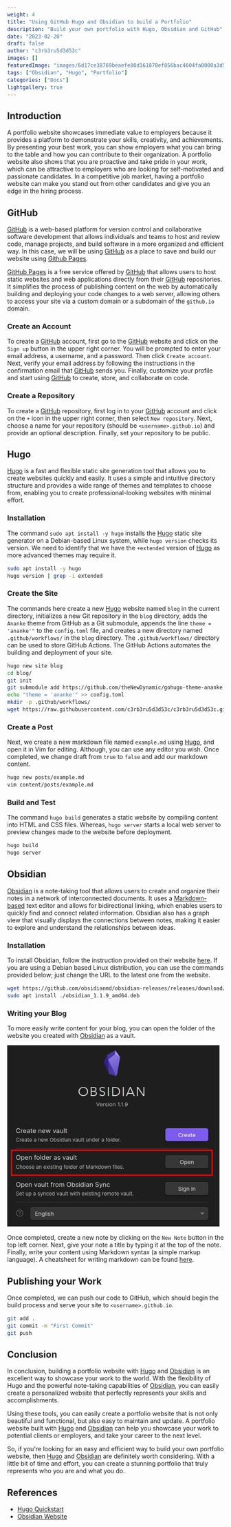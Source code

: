 ```yaml
---
weight: 4
title: "Using GitHub Hugo and Obsidian to build a Portfolio"
description: "Build your own portfolio with Hugo, Obsidian and GitHub"
date: "2023-02-20"
draft: false
author: "c3rb3ru5d3d53c"
images: []
featuredImage: "images/6d17ce38769beaefe80d161070ef856bac4604fa0000a3d5fb1470b393bd40c0.png"
tags: ["Obsidian", "Hugo", "Portfolio"]
categories: ["Docs"]
lightgallery: true
---
```


## Introduction

A portfolio website showcases immediate value to employers because it provides a platform to demonstrate your skills, creativity, and achievements. By presenting your best work, you can show employers what you can bring to the table and how you can contribute to their organization. A portfolio website also shows that you are proactive and take pride in your work, which can be attractive to employers who are looking for self-motivated and passionate candidates. In a competitive job market, having a portfolio website can make you stand out from other candidates and give you an edge in the hiring process.

## GitHub

[GitHub](https://github.com/) is a web-based platform for version control and collaborative software development that allows individuals and teams to host and review code, manage projects, and build software in a more organized and efficient way. In this case, we will be using [GitHub](https://github.com/) as a place to save and build our website using [Github Pages](https://pages.github.com/).

[GitHub Pages](https://pages.github.com/) is a free service offered by [GitHub](https://github.com/) that allows users to host static websites and web applications directly from their [GitHub](https://github.com/) repositories. It simplifies the process of publishing content on the web by automatically building and deploying your code changes to a web server, allowing others to access your site via a custom domain or a subdomain of the `github.io` domain.

### Create an Account

To create a [GitHub](https://github.com/) account, first go to the [GitHub](https://github.com/) website and click on the `Sign up` button in the upper right corner. You will be prompted to enter your email address, a username, and a password. Then click `Create account`. Next, verify your email address by following the instructions in the confirmation email that [GitHub](https://github.com/) sends you. Finally, customize your profile and start using [GitHub](https://github.com/) to create, store, and collaborate on code.

### Create a Repository

To create a [GitHub](https://github.com/) repository, first log in to your [GitHub](https://github.com/) account and click on the `+` icon in the upper right corner, then select `New repository`. Next, choose a name for your repository (should be `<username>.github.io`) and provide an optional description. Finally, set your repository to be public.

## Hugo

[Hugo](https://gohugo.io/) is a fast and flexible static site generation tool that allows you to create websites quickly and easily. It uses a simple and intuitive directory structure and provides a wide range of themes and templates to choose from, enabling you to create professional-looking websites with minimal effort.

### Installation

The command `sudo apt install -y hugo` installs the [Hugo](https://gohugo.io/) static site generator on a Debian-based Linux system, while `hugo version` checks its version. We need to identify that we have the `+extended` version of [Hugo](https://gohugo.io/) as more advanced themes may require it.

```bash
sudo apt install -y hugo
hugo version | grep -i extended
```

### Create the Site

The commands here create a new [Hugo](https://gohugo.io/) website named `blog` in the current directory, initializes a new Git repository in the `blog` directory, adds the `Ananke` theme from GitHub as a Git submodule, appends the line `theme = 'ananke'"` to the `config.toml` file, and creates a new directory named `.github/workflows/` in the `blog` directory. The `.github/workflows/` directory can be used to store GitHub Actions. The GitHub Actions automates the building and deployment of your site.

```bash
hugo new site blog
cd blog/
git init
git submodule add https://github.com/theNewDynamic/gohugo-theme-ananke themes/ananke
echo "theme = 'ananke'" >> config.toml
mkdir -p .github/workflows/
wget https://raw.githubusercontent.com/c3rb3ru5d3d53c/c3rb3ru5d3d53c.github.io/master/.github/workflows/gh-pages.yml -O .github/workflows/gh-pages.yml
```

### Create a Post

Next, we create a new markdown file named `example.md` using [Hugo](https://gohugo.io/), and open it in Vim for editing. Although, you can use any editor you wish. Once completed, we change draft from `true` to `false` and add our markdown content.

```bash
hugo new posts/example.md
vim content/posts/example.md
```

### Build and Test

The command `hugo build` generates a static website by compiling content into HTML and CSS files. Whereas, `hugo server` starts a local web server to preview changes made to the website before deployment.

```bash
hugo build
hugo server
```

## Obsidian

[Obsidian](https://obsidian.md/) is a note-taking tool that allows users to create and organize their notes in a network of interconnected documents. It uses a [Markdown-based](https://www.markdownguide.org/cheat-sheet/) text editor and allows for bidirectional linking, which enables users to quickly find and connect related information. Obsidian also has a graph view that visually displays the connections between notes, making it easier to explore and understand the relationships between ideas.

### Installation

To install Obsidian, follow the instruction provided on their website [here](https://obsidian.md/download). If you are using a Debian based Linux distribution, you can use the commands provided below; just change the URL to the latest one from the website.

```bash
wget https://github.com/obsidianmd/obsidian-releases/releases/download/v1.1.9/obsidian_1.1.9_amd64.deb
sudo apt install ./obsidian_1.1.9_amd64.deb
```

### Writing your Blog

To more easily write content for your blog, you can open the folder of the website you created with [Obsidian](https://obsidian.md/) as a vault.

![vault](images/81078ea2b7788fb358bcc136e04b8b6df4f50e2f8e7f0caf2ef43da859e47698.png)

Once completed, create a new note by clicking on the `New Note` button in the top left corner. Next, give your note a title by typing it at the top of the note. Finally, write your content using Markdown syntax (a simple markup language). A cheatsheet for writing markdown can be found [here](https://www.markdownguide.org/cheat-sheet/).

## Publishing your Work

Once completed, we can push our code to GitHub, which should begin the build process and serve your site to `<username>.github.io`.

```bash
git add .
git commit -m "First Commit"
git push
```

## Conclusion

In conclusion, building a portfolio website with [Hugo](https://gohugo.io/) and [Obsidian](https://obsidian.md/) is an excellent way to showcase your work to the world. With the flexibility of Hugo and the powerful note-taking capabilities of [Obsidian](https://obsidian.md/), you can easily create a personalized website that perfectly represents your skills and accomplishments.

Using these tools, you can easily create a portfolio website that is not only beautiful and functional, but also easy to maintain and update. A portfolio website built with [Hugo](https://gohugo.io/) and [Obsidian](https://obsidian.md/) can help you showcase your work to potential clients or employers, and take your career to the next level.

So, if you're looking for an easy and efficient way to build your own portfolio website, then [Hugo](https://gohugo.io/) and [Obsidian](https://obsidian.md/) are definitely worth considering. With a little bit of time and effort, you can create a stunning portfolio that truly represents who you are and what you do.

## References

- [Hugo Quickstart](https://gohugo.io/getting-started/quick-start/)
- [Obsidian Website](https://obsidian.md/)